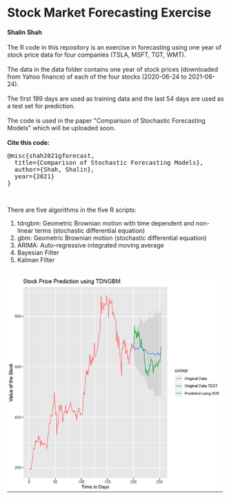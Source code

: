 # Stock Market Forecasting Exercise
#### Shalin Shah
The R code in this repository is an exercise in forecasting using one year of stock price data for four companies (TSLA, MSFT, TGT, WMT).
<br><br>
The data in the data folder contains one year of stock prices (downloaded from Yahoo finance) of each of the four stocks (2020-06-24 to 2021-06-24).<br><br>
The first 199 days are used as training data and the last 54 days are used as a test set for prediction.<br><br>
The code is used in the paper "Comparison of Stochastic Forecasting Models" which will be uploaded soon.<br><br>
<b>Cite this code:</b>
<pre>
@misc{shah2021gforecast,
  title={Comparison of Stochastic Forecasting Models},
  author={Shah, Shalin},
  year={2021}
}
</pre><br>
There are five algorithms in the five R scripts:<br>
<ol>
  <li>tdngbm: Geometric Brownian motion with time dependent and non-linear terms (stochastic differential equation)</li>
  <li>gbm: Geometric Brownian motion (stochastic differential equation)</li>
  <li>ARIMA: Auto-regressive integrated moving average</li>
  <li>Bayesian Filter</li>
  <li>Kalman Filter</li>
</ol>
<br>
<img src="images/tdngbm_tsla.png" height="500" width="500" alt="TDNGBM Predictions for Tesla" title="TDNGBM Predictions for Tesla">
